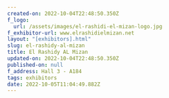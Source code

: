 ```yaml
---
created-on: 2022-10-04T22:48:50.350Z
f_logo:
  url: /assets/images/el-rashidi-el-mizan-logo.jpg
f_exhibitor-url: www.elrashidielmizan.net
layout: "[exhibitors].html"
slug: el-rashidy-al-mizan
title: El Rashidy AL Mizan
updated-on: 2022-10-04T22:48:50.350Z
published-on: null
f_address: Hall 3 - A184
tags: exhibitors
date: 2022-10-05T11:04:49.882Z
---
```

